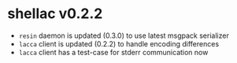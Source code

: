 # shellac v0.2.2

- `resin` daemon is updated (0.3.0) to use latest msgpack serializer
- `lacca` client is updated (0.2.2) to handle encoding differences 
- `lacca` client has a test-case for stderr communication now
